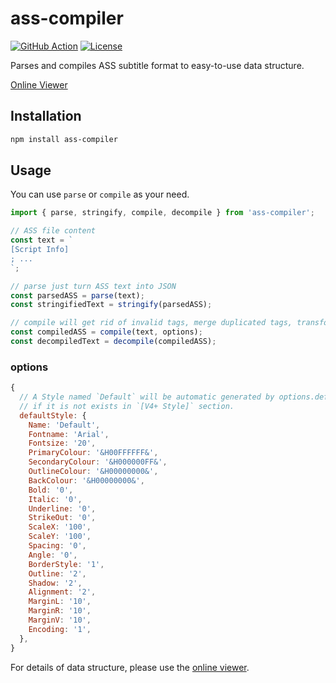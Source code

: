 # ass-compiler

[![GitHub Action](https://github.com/widatama/ass-compiler/workflows/CI/badge.svg)](https://github.com/widatama/ass-compiler/actions)
[![License](https://badgen.net/npm/license/ass-compiler?icon=https://api.iconify.design/octicon:law.svg?color=white)](https://github.com/weizhenye/ass-compiler/blob/master/LICENSE)

Parses and compiles ASS subtitle format to easy-to-use data structure.

[Online Viewer](https://ass.js.org/ass-compiler/)

## Installation

```bash
npm install ass-compiler
```

## Usage

You can use `parse` or `compile` as your need.

```js
import { parse, stringify, compile, decompile } from 'ass-compiler';

// ASS file content
const text = `
[Script Info]
; ...
`;

// parse just turn ASS text into JSON
const parsedASS = parse(text);
const stringifiedText = stringify(parsedASS);

// compile will get rid of invalid tags, merge duplicated tags, transform drawings, etc.
const compiledASS = compile(text, options);
const decompiledText = decompile(compiledASS);
```

### options

```js
{
  // A Style named `Default` will be automatic generated by options.defaultStyle
  // if it is not exists in `[V4+ Style]` section.
  defaultStyle: {
    Name: 'Default',
    Fontname: 'Arial',
    Fontsize: '20',
    PrimaryColour: '&H00FFFFFF&',
    SecondaryColour: '&H000000FF&',
    OutlineColour: '&H00000000&',
    BackColour: '&H00000000&',
    Bold: '0',
    Italic: '0',
    Underline: '0',
    StrikeOut: '0',
    ScaleX: '100',
    ScaleY: '100',
    Spacing: '0',
    Angle: '0',
    BorderStyle: '1',
    Outline: '2',
    Shadow: '2',
    Alignment: '2',
    MarginL: '10',
    MarginR: '10',
    MarginV: '10',
    Encoding: '1',
  },
}
```

For details of data structure, please use the [online viewer](https://ass.js.org/ass-compiler/).
